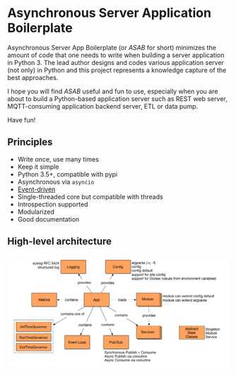 # Asynchronous Server Application Boilerplate

Asynchronous Server App Boilerplate (or _ASAB_ for short) minimizes the amount of code that one needs to write when building a server application in Python 3. The lead author designs and codes various application server (not only) in Python and this project represents a knowledge capture of the best approaches.

I hope you will find _ASAB_ useful and fun to use, especially when you are about to build a Python-based application server such as REST web server, MQTT-consuming application backend server, ETL or data pump.

Have fun!


## Principles

 * Write once, use many times
 * Keep it simple
 * Python 3.5+, compatible with pypi
 * Asynchronous via `asyncio`
 * [Event-driven](http://en.wikipedia.org/wiki/Event_driven)
 * Single-threaded core but compatible with threads
 * Introspection supported
 * Modularized
 * Good documentation


## High-level architecture

![Schema of ASAB high-level achitecture](./doc/images/asab_arch.png)
